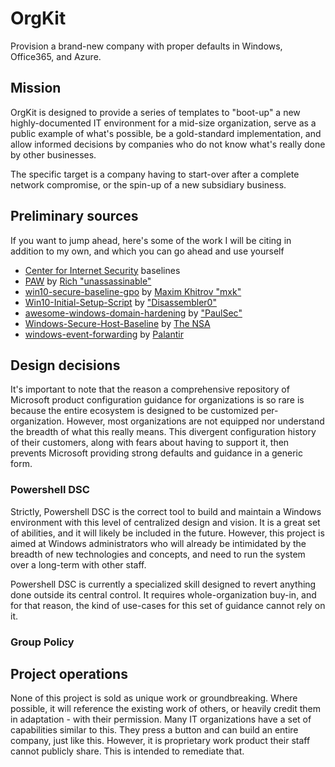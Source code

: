 # OrgKit
Provision a brand-new company with proper defaults in Windows, Office365, and Azure.

## Mission
OrgKit is designed to provide a series of templates to "boot-up" a new highly-documented IT environment for a mid-size organization, serve as a public example of what's possible, be a gold-standard implementation, and allow informed decisions by companies who do not know what's really done by other businesses.

The specific target is a company having to start-over after a complete network compromise, or the spin-up of a new subsidiary business.

## Preliminary sources
If you want to jump ahead, here's some of the work I will be citing in addition to my own, and which you can go ahead and use yourself

- [Center for Internet Security](https://www.cisecurity.org/) baselines
- [PAW](https://github.com/unassassinable/PAW) by [Rich "unassassinable"](https://github.com/unassassinable)
- [win10-secure-baseline-gpo](https://github.com/mxk/win10-secure-baseline-gpo) by [Maxim Khitrov "mxk"](https://github.com/mxk)
- [Win10-Initial-Setup-Script](https://github.com/Disassembler0/Win10-Initial-Setup-Script) by ["Disassembler0"](https://github.com/Disassembler0)
- [awesome-windows-domain-hardening](https://github.com/PaulSec/awesome-windows-domain-hardening) by ["PaulSec"](https://github.com/PaulSec)
- [Windows-Secure-Host-Baseline](https://github.com/nsacyber/Windows-Secure-Host-Baseline) by [The NSA](https://github.com/nsacyber)
- [windows-event-forwarding](https://github.com/palantir/windows-event-forwarding) by [Palantir](https://github.com/palantir)

## Design decisions
It's important to note that the reason a comprehensive repository of Microsoft product configuration guidance for organizations is so rare is because the entire ecosystem is designed to be customized per-organization. However, most organizations are not equipped nor understand the breadth of what this really means. This divergent configuration history of their customers, along with fears about having to support it, then prevents Microsoft providing strong defaults and guidance in a generic form.

### Powershell DSC
Strictly, Powershell DSC is the correct tool to build and maintain a Windows environment with this level of centralized design and vision. It is a great set of abilities, and it will likely be included in the future. However, this project is aimed at Windows administrators who will already be intimidated by the breadth of new technologies and concepts, and need to run the system over a long-term with other staff.

Powershell DSC is currently a specialized skill designed to revert anything done outside its central control. It requires whole-organization buy-in, and for that reason, the kind of use-cases for this set of guidance cannot rely on it.

### Group Policy

## Project operations
None of this project is sold as unique work or groundbreaking. Where possible, it will reference the existing work of others, or heavily credit them in adaptation - with their permission.
Many IT organizations have a set of capabilities similar to this. They press a button and can build an entire company, just like this. However, it is proprietary work product their staff cannot publicly share. This is intended to remediate that.
